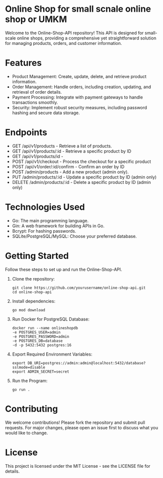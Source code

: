 # Online Shop for small scnale online shop or UMKM

Welcome to the Online-Shop-API repository! This API is designed for small-scale online shops, providing a comprehensive yet straightforward solution for managing products, orders, and customer information.

# Features

- Product Management: Create, update, delete, and retrieve product information.
- Order Management: Handle orders, including creation, updating, and retrieval of order details.
- Payment Processing: Integrate with payment gateways to handle transactions smoothly.
- Security: Implement robust security measures, including password hashing and secure data storage.

# Endpoints
- GET /api/v1/products - Retrieve a list of products.
- GET /api/v1/products/:id - Retrieve a specific product by ID
- GET /api/v1/products/id - 
- POST /api/v1/checkout - Process the checkout for a specific product
- POST /api/v1/order/:id/confirm - Confirm an order by ID
- POST /admin/products - Add a new product (admin only).
- PUT /admin/products/:id - Update a specific product by ID (admin only)
- DELETE  /admin/products/:id - Delete a specific product by ID (admin only)


# Technologies Used
- Go: The main programming language.
- Gin: A web framework for building APIs in Go.
- Bcrypt: For hashing passwords.
- SQLite/PostgreSQL/MySQL: Choose your preferred database.

# Getting Started

Follow these steps to set up and run the Online-Shop-API.

1. Clone the repository:
   ```
   git clone https://github.com/yourusername/online-shop-api.git
   cd online-shop-api
   ```

2. Install dependencies:
   ```
   go mod download
   ```

3. Run Docker for PostgreSQL Database:
   ```
   docker run --name onlineshopdb 
   -e POSTGRES_USER=admin 
   -e POSTGRES_PASSWORD=admin 
   -e POSTGRES_DB=database 
   -d -p 5432:5432 postgres:16
   ```

4. Export Required Environment Variables:
   ```
   export DB_URI=postgres://admin:admin@localhost:5432/database?sslmode=disable
   export ADMIN_SECRET=secret
   ```

5. Run the Program:
   ```
   go run .
   ```

# Contributing
We welcome contributions! Please fork the repository and submit pull requests. For major changes, please open an issue first to discuss what you would like to change.

# License
This project is licensed under the MIT License - see the LICENSE file for details.